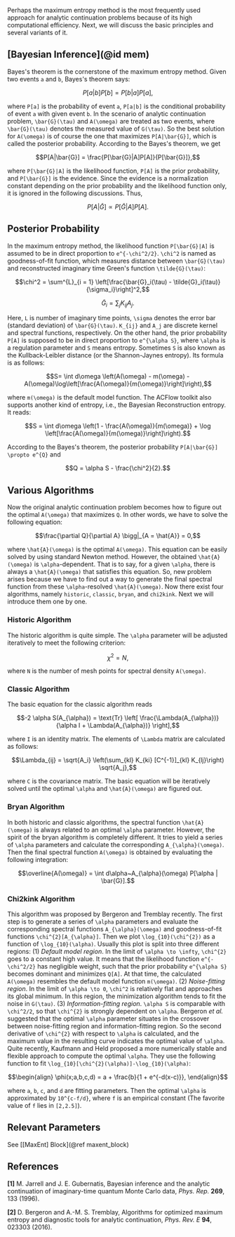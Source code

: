 Perhaps the maximum entropy method is the most frequently used approach for analytic continuation problems because of its high computational efficiency. Next, we will discuss the basic principles and several variants of it.

## [Bayesian Inference](@id mem)

Bayes's theorem is the cornerstone of the maximum entropy method. Given two events ``a`` and ``b``, Bayes's theorem says:
```math
P[a|b]P[b] = P[b|a]P[a],
```
where ``P[a]`` is the probability of event ``a``, ``P[a|b]`` is the conditional probability of event ``a`` with given event ``b``. In the scenario of analytic continuation problem, ``\bar{G}(\tau)`` and ``A(\omega)`` are treated as two events, where ``\bar{G}(\tau)`` denotes the measured value of ``G(\tau)``. So the best solution for ``A(\omega)`` is of course the one that maximizes ``P[A|\bar{G}]``, which is called the posterior probability. According to the Bayes's theorem, we get
```math
P[A|\bar{G}] = \frac{P[\bar{G}|A]P[A]}{P[\bar{G}]},
```
where ``P[\bar{G}|A]`` is the likelihood function, ``P[A]`` is the prior probability, and ``P[\bar{G}]`` is the evidence. Since the evidence is a normalization constant depending on the prior probability and the likelihood function only, it is ignored in the following discussions. Thus,
```math
P[A|\bar{G}] \propto P[\bar{G}|A]P[A].
```

## Posterior Probability

In the maximum entropy method, the likelihood function ``P[\bar{G}|A]`` is assumed to be in direct proportion to ``e^{-\chi^2/2}``. ``\chi^2`` is named as goodness-of-fit function, which measures distance between ``\bar{G}(\tau)`` and reconstructed imaginary time Green's function ``\tilde{G}(\tau)``:
```math
\chi^2 = \sum^{L}_{i = 1} \left[\frac{\bar{G}_i(\tau) - \tilde{G}_i(\tau)}{\sigma_i}\right]^2,
```
```math
\tilde{G}_i = \sum_j K_{ij} A_j.
```
Here, ``L`` is number of imaginary time points, ``\sigma`` denotes the error bar (standard deviation) of ``\bar{G}(\tau)``. ``K_{ij}`` and ``A_j`` are discrete kernel and spectral functions, respectively. On the other hand, the prior probability ``P[A]`` is supposed to be in direct proportion to ``e^{\alpha S}``, where ``\alpha`` is a regulation parameter and ``S`` means entropy. Sometimes ``S`` is also known as the Kullback-Leibler distance (or the Shannon-Jaynes entropy). Its formula is as follows:
```math
S= \int d\omega \left(A(\omega) - m(\omega) - A(\omega)\log\left[\frac{A(\omega)}{m(\omega)}\right]\right),
```
where ``m(\omega)`` is the default model function. The ACFlow toolkit also supports another kind of entropy, i.e., the Bayesian Reconstruction entropy. It reads:
```math
S = \int d\omega \left(1 - \frac{A(\omega)}{m(\omega)} + \log \left[\frac{A(\omega)}{m(\omega)}\right]\right).
```

According to the Bayes's theorem, the posterior probability ``P[A|\bar{G}] \propto e^{Q}`` and
```math
Q = \alpha S - \frac{\chi^2}{2}.
```

## Various Algorithms

Now the original analytic continuation problem becomes how to figure out the optimal ``A(\omega)`` that maximizes ``Q``. In other words, we have to solve the following equation:
```math
\frac{\partial Q}{\partial A} \bigg|_{A = \hat{A}} = 0,
```
where ``\hat{A}(\omega)`` is the optimal ``A(\omega)``. This equation can be easily solved by using standard Newton method. However, the obtained ``\hat{A}(\omega)`` is ``\alpha``-dependent. That is to say, for a given ``\alpha``, there is always a ``\hat{A}(\omega)`` that satisfies this equation. So, new problem arises because we have to find out a way to generate the final spectral function from these ``\alpha``-resolved ``\hat{A}(\omega)``. Now there exist four algorithms, namely `historic`, `classic`, `bryan`, and `chi2kink`. Next we will introduce them one by one.

### Historic Algorithm

The historic algorithm is quite simple. The ``\alpha`` parameter will be adjusted iteratively to meet the following criterion:
```math
\chi^2 = N,
```
where ``N`` is the number of mesh points for spectral density ``A(\omega)``.

### Classic Algorithm

The basic equation for the classic algorithm reads
```math
-2 \alpha S(A_{\alpha}) = \text{Tr}
\left[
\frac{\Lambda(A_{\alpha})}{\alpha I + \Lambda(A_{\alpha})}
\right],
```
where ``I`` is an identity matrix. The elements of ``\Lambda`` matrix are calculated as follows:
```math
\Lambda_{ij} = \sqrt{A_i} \left(\sum_{kl} K_{ki} [C^{-1}]_{kl} K_{lj}\right) \sqrt{A_j},
```
where ``C`` is the covariance matrix. The basic equation will be iteratively solved until the optimal ``\alpha`` and ``\hat{A}(\omega)`` are figured out.

### Bryan Algorithm

In both historic and classic algorithms, the spectral function ``\hat{A}(\omega)`` is always related to an optimal ``\alpha`` parameter. However, the spirit of the bryan algorithm is completely different. It tries to yield a series of ``\alpha`` parameters and calculate the corresponding ``A_{\alpha}(\omega)``. Then the final spectral function ``A(\omega)`` is obtained by evaluating the following integration:
```math
\overline{A(\omega)} = \int d\alpha~A_{\alpha}(\omega) P[\alpha | \bar{G}].
```

### Chi2kink Algorithm

This algorithm was proposed by Bergeron and Tremblay recently. The first step is to generate a series of ``\alpha`` parameters and evaluate the corresponding spectral functions ``A_{\alpha}(\omega)`` and goodness-of-fit functions ``\chi^{2}[A_{\alpha}]``. Then we plot ``\log_{10}(\chi^{2})`` as a function of ``\log_{10}(\alpha)``. Usually this plot is split into three different regions: (1) *Default model region*. In the limit of ``\alpha \to \infty``, ``\chi^{2}`` goes to a constant high value. It means that the likelihood function ``e^{-\chi^2/2}`` has negligible weight, such that the prior probability ``e^{\alpha S}`` becomes dominant and minimizes ``Q[A]``. At that time, the calculated ``A(\omega)`` resembles the default model function ``m(\omega)``. (2) *Noise-fitting region*. In the limit of ``\alpha \to 0``, ``\chi^2`` is relatively flat and approaches its global minimum. In this region, the minimization algorithm tends to fit the noise in ``G(\tau)``. (3) *Information-fitting region*. ``\alpha S`` is comparable with ``\chi^2/2``, so that ``\chi^{2}`` is strongly dependent on ``\alpha``. Bergeron *et al.* suggested that the optimal ``\alpha`` parameter situates in the crossover between noise-fitting region and information-fitting region. So the second derivative of ``\chi^{2}`` with respect to ``\alpha`` is calculated, and the maximum value in the resulting curve indicates the optimal value of ``\alpha``. Quite recently, Kaufmann and Held proposed a more numerically stable and flexible approach to compute the optimal ``\alpha``. They use the following function to fit ``\log_{10}[\chi^{2}(\alpha)]-\log_{10}(\alpha)``:
```math
\begin{align}
\phi(x;a,b,c,d) = a + \frac{b}{1 + e^{-d(x-c)}},
\end{align}
```
where ``a``, ``b``, ``c``, and ``d`` are fitting parameters. Then the optimal ``\alpha`` is approximated by ``10^{c-f/d}``, where ``f`` is an empirical constant (The favorite value of ``f`` lies in ``[2,2.5]``).

## Relevant Parameters

See [[MaxEnt] Block](@ref maxent_block)

## References

**[1]** M. Jarrell and J. E. Gubernatis, Bayesian inference and the analytic continuation of imaginary-time quantum Monte Carlo data, *Phys. Rep.* **269**, 133 (1996).

**[2]** D. Bergeron and A.-M. S. Tremblay, Algorithms for optimized maximum entropy and diagnostic tools for analytic continuation, *Phys. Rev. E* **94**, 023303 (2016).
